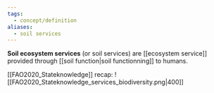 ```yaml
---
tags:
  - concept/definition
aliases:
  - soil services
---
```

**Soil ecosystem services** (or soil services) are [[ecosystem service]] provided through [[soil function|soil functionning]] to humans.

[[FAO2020_Stateknowledge]] recap:
![[FAO2020_Stateknowledge_services_biodiversity.png|400]]